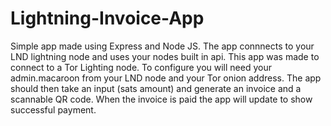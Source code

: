 # Lightning-Invoice-App

Simple app made using Express and Node JS.
The app connnects to your LND lightning node and uses your nodes built in api. This app was made to connect to a Tor Lighting node.
To configure you will need your admin.macaroon from your LND node and your Tor onion address. The app should then take an input (sats amount) and generate an invoice and a scannable QR code. When the invoice is paid the app will update to show successful payment.
